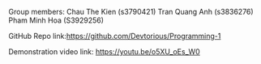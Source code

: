 
Group members:
Chau The Kien (s3790421)
Tran Quang Anh (s3836276)
Pham Minh Hoa (S3929256)

GitHub Repo link:https://github.com/Devtorious/Programming-1

Demonstration video link: https://youtu.be/o5XU_oEs_W0